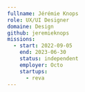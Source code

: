 ```yaml
---
fullname: Jérémie Knops
role: UX/UI Designer
domaine: Design
github: jeremieknops
missions:
  - start: 2022-09-05
    end: 2023-06-30
    status: independent
    employer: Octo
    startups:
      - reva
---
```

